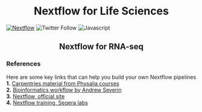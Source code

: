 <h1 align="center"><b>Nextflow  for Life Sciences</span></b></h1>

[![Nextflow](https://img.shields.io/badge/nextflow-%E2%89%A50.27.6-brightgreen.svg)](https://www.nextflow.io/)
![Twitter Follow](https://img.shields.io/twitter/follow/loukesio)
![Javascript](https://img.shields.io/badge/logo-javascript-blue?logo=javascript)

<h2 align="center"><b>Nextflow for RNA-seq</span></b></h2>




### References 
Here are some key links that can help you build your own Nextflow pipelines <br>
**1.** [Carpentries material from Physalia courses](https://carpentries-incubator.github.io/workflows-nextflow/index.html) <br>
**2.** [Bioinformatics workflow by Andrew Severin](https://bioinformaticsworkbook.org/dataAnalysis/nextflow/02_creatingAworkflow.html) <br>
**3.** [Nextflow, official site](https://training.nextflow.io/hands_on/04_implementation/#process-4-gatk-recalibrate) <br>
**4.** [Nextflow training, Seqera labs](https://training.seqera.io/#_gitpod)
